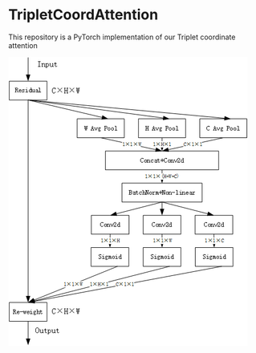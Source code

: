 # TripletCoordAttention
This repository is a PyTorch implementation of our Triplet coordinate attention

![img.png](img.png)